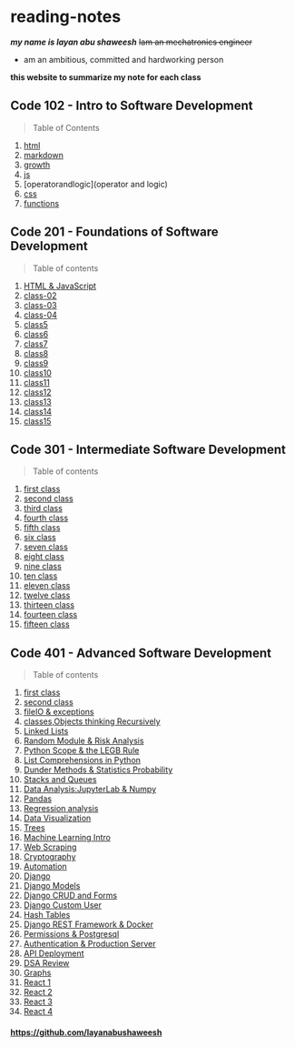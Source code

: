 # reading-notes

***my name is layan abu shaweesh***
~~Iam an mechatronics engineer~~
* am an ambitious, committed and hardworking person

**this website to summarize my note for each class**

## Code 102 - Intro to Software Development


> Table of Contents
1. [html](html)
2. [markdown](markdown)
3. [growth](growth)
4. [js](js)
5. [operatorandlogic](operator and logic)
6. [css](css)
7.  [functions](functions)

## Code 201 - Foundations of Software Development

> Table of contents
1. [HTML & JavaScript](class-01)
2. [class-02](class-02)
3. [class-03](class-03)
4. [class-04](class-04)
5. [class5](class5)
6. [class6](class6)
7. [class7](class7)
8. [class8](class8)
9. [class9](class9)
10. [class10](class10)
11. [class11](class11)
12. [class12](class12)
13. [class13](class13)
14. [class14](class14)
15. [class15](class15)



## Code 301 - Intermediate Software Development
> Table of contents
1. [first class](first.md)
2. [second class](second.md)
3. [third class](third.md)
4. [fourth class](fourth.md)
5. [fifth class](fifth.md)
6. [six class](six.md)
7. [seven class](seven.md)
8. [eight class](eight.md)
9. [nine class](nine.md)
10. [ten class](ten.md)
11. [eleven class](eleven.md)
12. [twelve class](twelve.md)
13. [thirteen class](13.md)
14. [fourteen class](14.md)
15. [fifteen class](15.md)


  
 

## Code 401 - Advanced Software Development
> Table of contents
1. [first class](1.md)
2. [second class](2.md)
3. [fileIO & exceptions](3.md)
4. [classes,Objects thinking Recursively](4.md)
5. [Linked Lists](5.md)
6. [Random Module & Risk Analysis](6.md)
7. [Python Scope & the LEGB Rule](7.md)
8. [List Comprehensions in Python](8.md)
9. [Dunder Methods & Statistics Probability](9.md)
10. [Stacks and Queues](10.md)
11. [Data Analysis:JupyterLab & Numpy](11.md)
12. [Pandas](12.md)
13. [Regression analysis](113.md)
14. [Data Visualization](144.md)
15. [Trees](fifteen.md)
16. [Machine Learning Intro](16.md)
17. [Web Scraping](17.md)
18. [Cryptography](18.md)
19. [Automation](19.md)
20. [Django](20.md)
21. [Django Models](21.md)
22. [Django CRUD and Forms](22.md)
23. [Django Custom User](23.md)
24. [Hash Tables](24.md)
25. [Django REST Framework & Docker](31.md)
26. [Permissions & Postgresql](32.md)
27. [Authentication & Production Server](33.md)
28. [API Deployment](34.md)
29. [ DSA Review](35.md)
30. [Graphs](36.md)
31. [ React 1](37.md)
32. [ React 2](38.md)
33. [ React 3](39.md)
35. [ React 4](40.md)


#### https://github.com/layanabushaweesh ####



